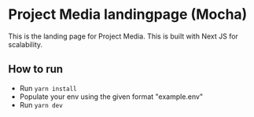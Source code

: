 # Project Media landingpage (Mocha)

This is the landing page for Project Media. This is built with Next JS for scalability.

<!-- ## Features

- Singe
- System tray
- Global keybinds
- Splash screen
- Localization
- Discord RPC -->

## How to run

<!-- > NOTE: Windows users may have to install Visual Studio 2019 and the workload `Desktop Development with C++`. -->

- Run `yarn install`
- Populate your env using the given format "example.env"
- Run `yarn dev`

<!-- - Ensure [Rust](https://www.rust-lang.org/learn/get-started) is installed -->
<!-- - Install `nj-cli` by running `cargo install nj-cli`
- Run `yarn build:globalkey`
- Run `yarn start`
- _(Optional)_ Run `yarn build:%YOUR_PLATFORM_CODE%` and install the app from the build _(located in `/builds`)_ -->

<!-- If you encounter any errors while building please create a new issue for it or ask for help on the [Discord](https://discord.gg/wCbKBZF9cV0). -->

<!-- ## Using hot reload

The electron wrapper has the capability for hot reloads during development.
You can run the app in hot reload mode using `yarn dev`.

While in hot reload mode, any time you save changes to a `ts` file, the electron app will recompile and relaunch itself.
To exit hot reload mode, use `Ctrl+C` in the console. This will however, leave the current app window open, so be sure to close that also, as it will no longer have access to hot reload. -->

<!-- ## Translations

Translations are stored in `baklava/locales` and loaded using the `i18next` library.
You can add new languages by creating a folder with the correct [language code](https://www.electronjs.org/docs/api/locales) and adding the `translate.json` file.
All keys are present in `baklava/src/generated/translationKeys.ts`, so it's a good idea to use it for reference.

You can sync the files and generate missing keys using `yarn i18`. -->
